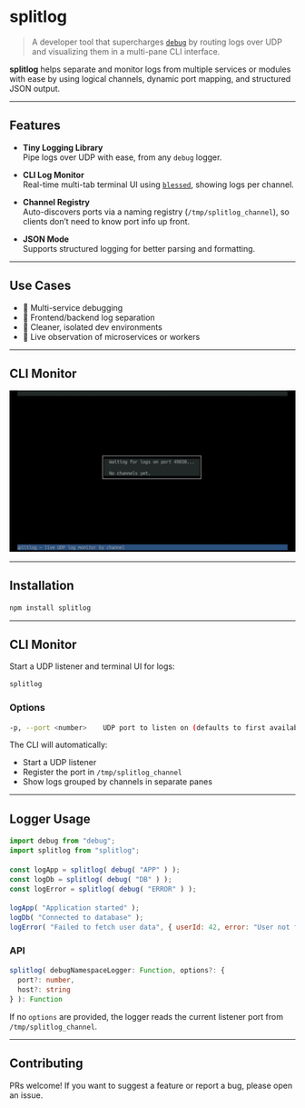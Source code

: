 # splitlog

> A developer tool that supercharges [`debug`](https://www.npmjs.com/package/debug) by routing logs over UDP and visualizing them in a multi-pane CLI interface.

**splitlog** helps separate and monitor logs from multiple services or modules with ease by using logical channels, dynamic port mapping, and structured JSON output.

---

## Features

- **Tiny Logging Library**  
  Pipe logs over UDP with ease, from any `debug` logger.

-  **CLI Log Monitor**  
  Real-time multi-tab terminal UI using [`blessed`](https://github.com/chjj/blessed), showing logs per channel.

- **Channel Registry**  
  Auto-discovers ports via a naming registry (`/tmp/splitlog_channel`), so clients don’t need to know port info up front.

-  **JSON Mode**  
  Supports structured logging for better parsing and formatting.

---

## Use Cases

- 🧩 Multi-service debugging
- 🔀 Frontend/backend log separation
- 🧹 Cleaner, isolated dev environments
- 🧪 Live observation of microservices or workers

---

## CLI Monitor

![CLI Monitor Demo](splitlog-demo.gif)

---

## Installation

```bash
npm install splitlog
```


---

## CLI Monitor

Start a UDP listener and terminal UI for logs:

```bash
splitlog
```

### Options

```bash
-p, --port <number>    UDP port to listen on (defaults to first available port)
```

The CLI will automatically:

* Start a UDP listener
* Register the port in `/tmp/splitlog_channel`
* Show logs grouped by channels in separate panes

---

## Logger Usage

```js
import debug from "debug";
import splitlog from "splitlog";

const logApp = splitlog( debug( "APP" ) );
const logDb = splitlog( debug( "DB" ) );
const logError = splitlog( debug( "ERROR" ) );

logApp( "Application started" );
logDb( "Connected to database" );
logError( "Failed to fetch user data", { userId: 42, error: "User not found" } );
```

### API

```ts
splitlog( debugNamespaceLogger: Function, options?: {
  port?: number,
  host?: string
} ): Function
```

If no `options` are provided, the logger reads the current listener port from `/tmp/splitlog_channel`.


---

## Contributing

PRs welcome! If you want to suggest a feature or report a bug, please open an issue.
